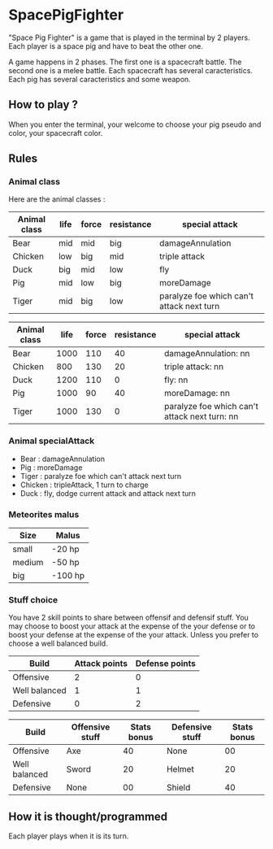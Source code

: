 # SpacePigFighter

"Space Pig Fighter" is a game that is played in the terminal by 2 players. Each player is a space pig and have to beat the other one. 

A game happens in 2 phases. The first one is a spacecraft battle. The second one is a melee battle.
Each spacecraft has several caracteristics. 
Each pig has several caracteristics and some weapon. 


## How to play ?

When you enter the terminal, your welcome to choose your pig pseudo and color, your spacecraft color. 

## Rules

### Animal class

Here are the animal classes :

|Animal class | life | force | resistance | special attack |
|---|---|---|---|---|
|Bear | mid | mid | big | damageAnnulation |
|Chicken | low | big | mid | triple attack |
|Duck | big | mid | low | fly |
|Pig | mid | low | big | moreDamage |
|Tiger | mid | big | low | paralyze foe which can't attack next turn |

|Animal class | life | force | resistance | special attack |
|---|---|---|---|---|
|Bear | 1000 | 110 | 40 | damageAnnulation: nn |
|Chicken | 800 | 130 | 20 | triple attack: nn |
|Duck | 1200 | 110 | 0 | fly: nn |
|Pig | 1000 | 90 | 40 | moreDamage: nn |
|Tiger | 1000 | 130 | 0 | paralyze foe which can't attack next turn: nn |


### Animal specialAttack

- Bear : damageAnnulation
- Pig : moreDamage
- Tiger : paralyze foe which can't attack next turn
- Chicken : tripleAttack, 1 turn to charge
- Duck : fly, dodge current attack and attack next turn


### Meteorites malus

|Size | Malus |
|---|---|
| small | -20 hp |
| medium | -50 hp |
| big | -100 hp |


### Stuff choice
You have 2 skill points to share between offensif and defensif stuff. You may choose to boost your attack at the
expense of the your defense or to boost your defense at the expense of the your attack. Unless you prefer to
choose a well balanced build.

|Build | Attack points | Defense points |
|---|---|---|
|Offensive | 2 | 0 |
|Well balanced | 1 | 1 |
|Defensive | 0 | 2 |

|Build | Offensive stuff | Stats bonus | Defensive stuff | Stats bonus |
|---|---|---|---|---|
|Offensive | Axe | 40 | None | 00 |
|Well balanced | Sword | 20 | Helmet | 20 |
|Defensive | None | 00 | Shield | 40 |

## How it is thought/programmed

Each player plays when it is its turn.




